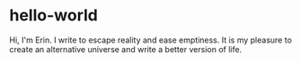 # hello-world

Hi, I'm Erin. I write to escape reality and ease emptiness. It is my pleasure to create an alternative universe and write a better version of life.
